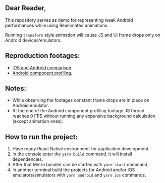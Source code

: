## Dear Reader,

This repository serves as demo for representing weak Android performances while using Reanimated animations:

Running `transform` style animation will cause JS and UI frame drops only on Android devices/emulators.

## Reproduction footages:

- [iOS and Android comparison](https://drive.google.com/file/d/1FjPFnLqj-cVgKprMrBMnQdMdpPzOqm3u/view?usp=sharing).
- [Android component profiling](https://drive.google.com/file/d/1rquYH0F2Y2O9p_DLPO3djmGiyWYrlXGi/view?usp=sharing).

## Notes:

- While observing the footages constant frame drops are in place on Android emulator.
- At the end of the Android component profiling footage JS thread reaches 0 FPS without running any expensive background calculation (except animation ones).

## How to run the project:

1. Have ready React Native environment for application development.
2. In the console enter the `yarn build` command. It will install dependencies.
3. After that Metro bundler can be started with `yarn start` command.
4. In another terminal build the projects for Android and/or iOS emulators/simulators with `yarn android` and `yarn ios` commands.
